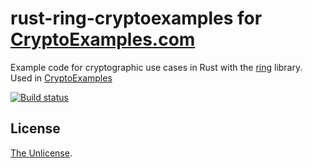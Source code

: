 # rust-ring-cryptoexamples for [CryptoExamples.com](https://www.cryptoexamples.com)

Example code for cryptographic use cases in Rust with the [ring](https://github.com/briansmith/ring) library. Used in [CryptoExamples](https://github.com/kmindi/crypto-examples)

[![Build status](https://travis-ci.org/cryptoexamples/rust-ring-cryptoexamples.svg?branch=master)](https://travis-ci.org/cryptoexamples/rust-ring-cryptoexamples
)

## License

[The Unlicense](LICENSE).
